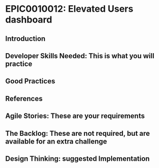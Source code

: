 # EPIC0010012: Elevated Users dashboard

## Introduction

## Developer Skills Needed: This is what you will practice


## Good Practices


## References


## Agile Stories: These are your requirements


## The Backlog: These are not required, but are available for an extra challenge


## Design Thinking: suggested Implementation